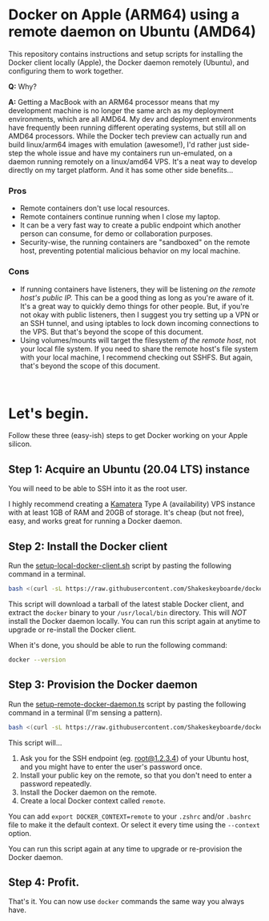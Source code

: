 # Docker on Apple (ARM64) using a remote daemon on Ubuntu (AMD64)

This repository contains instructions and setup scripts for installing the Docker client locally (Apple), the Docker daemon remotely (Ubuntu), and configuring them to work together.

**Q:** Why?

**A:** Getting a MacBook with an ARM64 processor means that my development machine is no longer the same arch as my deployment environments, which are all AMD64. My dev and deployment environments have frequently been running different operating systems, but still all on AMD64 processors. While the Docker tech preview can actually run and build linux/arm64 images with emulation (awesome!), I'd rather just side-step the whole issue and have my containers run un-emulated, on a daemon running remotely on a linux/amd64 VPS. It's a neat way to develop directly on my target platform. And it has some other side benefits...

### Pros

- Remote containers don't use local resources.
- Remote containers continue running when I close my laptop.
- It can be a very fast way to create a public endpoint which another person can consume, for demo or collaboration purposes.
- Security-wise, the running containers are "sandboxed" on the remote host, preventing potential malicious behavior on my local machine.

### Cons

- If running containers have listeners, they will be listening _on the remote host's public IP._ This can be a good thing as long as you're aware of it. It's a great way to quickly demo things for other people. But, if you're not okay with public listeners, then I suggest you try setting up a VPN or an SSH tunnel, and using iptables to lock down incoming connections to the VPS. But that's beyond the scope of this document.
- Using volumes/mounts will target the filesystem _of the remote host_, not your local file system. If you need to share the remote host's file system with your local machine, I recommend checking out SSHFS. But again, that's beyond the scope of this document.

&nbsp;

# Let's begin.

Follow these three (easy-ish) steps to get Docker working on your Apple silicon.

## Step 1: Acquire an Ubuntu (20.04 LTS) instance

You will need to be able to SSH into it as the root user.

I highly recommend creating a [Kamatera](https://kamatera.com) Type A (availability) VPS instance with at least 1GB of RAM and 20GB of storage. It's cheap (but not free), easy, and works great for running a Docker daemon.

## Step 2: Install the Docker client

Run the [setup-local-docker-client.sh](setup-local-docker-client.sh) script by pasting the following command in a terminal.

```bash
bash <(curl -sL https://raw.githubusercontent.com/Shakeskeyboarde/docker-remote/main/setup-local-docker-client.sh)
```

This script will download a tarball of the latest stable Docker client, and extract the `docker` binary to your `/usr/local/bin` directory. This will _NOT_ install the Docker daemon locally. You can run this script again at anytime to upgrade or re-install the Docker client.

When it's done, you should be able to run the following command:

```bash
docker --version
```

## Step 3: Provision the Docker daemon

Run the [setup-remote-docker-daemon.ts](setup-remote-docker-daemon.sh) script by pasting the following command in a terminal (I'm sensing a pattern).

```bash
bash <(curl -sL https://raw.githubusercontent.com/Shakeskeyboarde/docker-remote/main/setup-remote-docker-daemon.sh)
```

This script will...

1. Ask you for the SSH endpoint (eg. root@1.2.3.4) of your Ubuntu host, and you might have to enter the user's password once.
2. Install your public key on the remote, so that you don't need to enter a password repeatedly.
3. Install the Docker daemon on the remote.
4. Create a local Docker context called `remote`.

You can add `export DOCKER_CONTEXT=remote` to your `.zshrc` and/or `.bashrc` file to make it the default context. Or select it every time using the `--context` option.

You can run this script again at any time to upgrade or re-provision the Docker daemon.

## Step 4: Profit.

That's it. You can now use `docker` commands the same way you always have.
